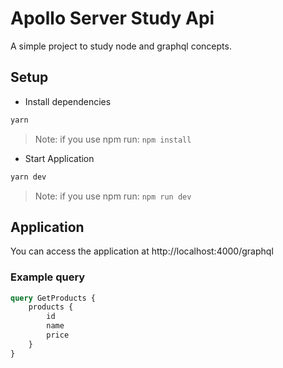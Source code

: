 # Apollo Server Study Api

A simple project to study node and graphql concepts.

## Setup
- Install dependencies
```bash
yarn
```
> Note: if you use npm run: `npm install`
- Start Application
```bash
yarn dev
```
> Note: if you use npm run: `npm run dev`

## Application
You can access the application at http://localhost:4000/graphql

### Example query
```graphql
query GetProducts {
	products {
		id
		name
		price
	}
}
```
